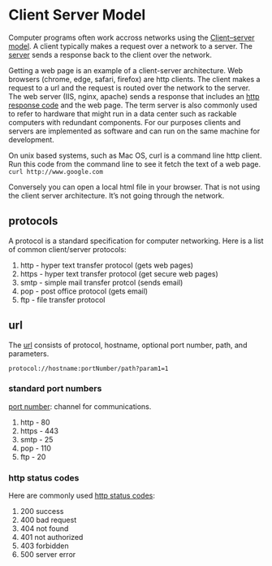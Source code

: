 # Client Server Model
Computer programs often work accross networks using the [Client–server model](https://en.wikipedia.org/wiki/Client%E2%80%93server_model). 
A client typically makes a request over a network to a server. The [server](https://en.wikipedia.org/wiki/Server_(computing))  sends a response back to the client over the network.     

Getting a web page is an example of a client-server architecture. 
Web browsers (chrome, edge, safari, firefox) are http clients. The client makes a request to a url and the request is routed over the network to the server. The web server (IIS, nginx, apache) sends a response that includes an [http response code](https://developer.mozilla.org/en-US/docs/Web/HTTP/Status) and the web page. The term server is also commonly used to refer to hardware that might run in a data center such as rackable computers with redundant components. For our purposes clients and servers are implemented as software and can run on the same machine for development.  

On unix based systems, such as Mac OS, curl is a command line http client. Run this code from the command line to see it fetch the text of a web page.     
`curl http://www.google.com`

Conversely you can open a local html file in your browser. That is not using the client server architecture. It’s not going through the network. 

## protocols
A protocol is a standard specification for computer networking. 
Here is a list of common client/server protocols: 
1. http - hyper text transfer protocol (gets web pages)
2. https - hyper text transfer protocol (get secure web pages)
3. smtp - simple mail transfer protcol (sends email)
4. pop - post office protocol (gets email)
5. ftp - file transfer protocol 

## url
The [url](https://en.wikipedia.org/wiki/URL) consists of protocol, hostname, optional port number, path, and parameters. 

`protocol://hostname:portNumber/path?param1=1`


### standard port numbers
[port number](https://en.wikipedia.org/wiki/Port_(computer_networking)): channel for communications.  
1. http - 80
2. https - 443
3. smtp - 25
4. pop - 110
5. ftp - 20 

### http status codes
Here are commonly used [http status codes](https://developer.mozilla.org/en-US/docs/Web/HTTP/Status):
1. 200  success 
2. 400 bad request
3. 404 not found
4. 401 not authorized
5. 403 forbidden
6. 500 server error
